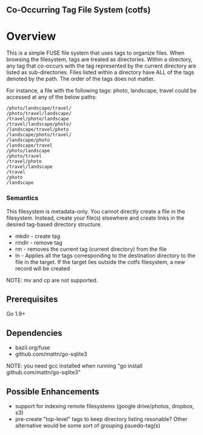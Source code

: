 Co-Occurring Tag File System (cotfs)
-----------------------------------

# Overview
This is a simple FUSE file system that uses tags to organize files. When browsing the filesystem, tags are treated
as directories. Within a directory, any tag that co-occurs with the tag represented by the current directory are listed
as sub-directories. Files listed within a directory have ALL of the tags denoted by the path. The order of the tags 
does not matter.

For instance, a file with the following tags: photo, landscape, travel
could be accessed at any of the below paths:
```
/photo/landscape/travel/
/photo/travel/landscape/
/travel/photo/landscape
/travel/landscape/photo/
/landscape/travel/photo
/landscape/photo/travel/
/landscape/photo
/landscape/travel
/photo/landscape
/photo/travel
/travel/photo
/travel/landscape
/travel
/photo
/landscape
```

### Semantics

This filesystem is metadata-only. You cannot directly create a file in the filesystem. Instead, create your file(s) 
elsewhere and create links in the desired tag-based directory structure.

* mkdir - create tag
* rmdir - remove tag
* rm - removes the current tag (current directory) from the file
* ln - Applies all the tags corresponding to the destination directory to the file in the target. If the target lies 
outside the cotfs filesystem, a new record will be created  

NOTE: mv and cp are not supported.

## Prerequisites
Go 1.9+

## Dependencies

* bazil.org/fuse
* github.com/mattn/go-sqlite3

NOTE: you need gcc installed when running "go install github.com/mattn/go-sqlite3"


## Possible Enhancements
* support for indexing remote filesystems (google drive/photos, dropbox, s3)
* pre-create "top-level" tags to keep directory listing resonable? Other alternative would be some sort of grouping psuedo-tag(s)
